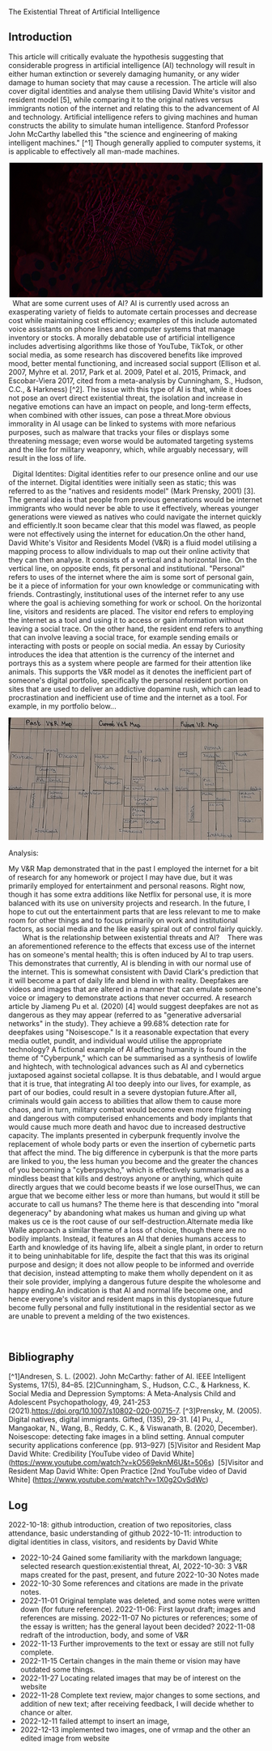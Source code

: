 The Existential Threat of Artificial Intelligence


## Introduction 

This article will critically evaluate the hypothesis suggesting that considerable progress in artificial intelligence (AI) technology will result in either human extinction or severely damaging humanity, or any wider damage to human society that may cause a recession. The article will also cover digital identities and analyse them utilising David White's visitor and resident model [5], while comparing it to the original natives versus immigrants notion of the internet and relating this to the advancement of AI and technology. Artificial intelligence refers to giving machines and human constructs the ability to simulate human intelligence. Stanford Professor John McCarthy labelled this "the science and engineering of making intelligent machines." [^1] Though generally applied to computer systems, it is applicable to effectively all man-made machines.

![edited image 2](https://github.com/2206080/CS220AU-DP-2022/blob/main/assets/Image%20edit%202.png)
 
What are some current uses of AI?
AI is currently used across an exasperating variety of fields to automate certain processes and decrease cost while maintaining cost efficiency; examples of this include automated voice assistants on phone lines and computer systems that manage inventory or stocks. A morally debatable use of artificial intelligence includes advertising algorithms like those of YouTube, TikTok, or other social media, as some research has discovered benefits like improved mood, better mental functioning, and increased social support (Ellison et al. 2007, Myhre et al. 2017, Park et al. 2009, Patel et al. 2015, Primack, and Escobar-Viera 2017, cited from a meta-analysis by Cunningham, S., Hudson, C.C., & Harkness) [^2]. The issue with this type of AI is that, while it does not pose an overt direct existential threat, the isolation and increase in negative emotions can have an impact on people, and long-term effects, when combined with other issues, can pose a threat.More obvious immorality in AI usage can be linked to systems with more nefarious purposes, such as malware that tracks your files or displays some threatening message; even worse would be automated targeting systems and the like for military weaponry, which, while arguably necessary, will result in the loss of life.

 
Digital Identites:
Digital identities refer to our presence online and our use of the internet. Digital identities were initially seen as static; this was referred to as the "natives and residents model" (Mark Prensky, 2001) [3]. The general idea is that people from previous generations would be internet immigrants who would never be able to use it effectively, whereas younger generations were viewed as natives who could navigate the internet quickly and efficiently.It soon became clear that this model was flawed, as people were not effectively using the internet for education.On the other hand, David White's Visitor and Residents Model (V&R) is a fluid model utilising a mapping process to allow individuals to map out their online activity that they can then analyse. It consists of a vertical and a horizontal line. On the vertical line, on opposite ends, fit personal and institutional. "Personal" refers to uses of the internet where the aim is some sort of personal gain, be it a piece of information for your own knowledge or communicating with friends. Contrastingly, institutional uses of the internet refer to any use where the goal is achieving something for work or school. On the horizontal line, visitors and residents are placed. The visitor end refers to employing the internet as a tool and using it to access or gain information without leaving a social trace. On the other hand, the resident end refers to anything that can involve leaving a social trace, for example sending emails or interacting with posts or people on social media. An essay by Curiosity introduces the idea that attention is the currency of the internet and portrays this as a system where people are farmed for their attention like animals. This supports the V&R model as it denotes the inefficient part of someone's digital portfolio, specifically the personal resident portion on sites that are used to deliver an addictive dopamine rush, which can lead to procrastination and inefficient use of time and the internet as a tool. For example, in my portfolio below...

![My V&R Map](https://github.com/2206080/CS220AU-DP-2022/blob/main/assets/img/vrmap.jpg)


Analysis:

My V&R Map demonstrated that in the past I employed the internet for a bit of research for any homework or project I may have due, but it was primarily employed for entertainment and personal reasons. Right now, though it has some extra additions like Netflix for personal use, it is more balanced with its use on university projects and research. In the future, I hope to cut out the entertainment parts that are less relevant to me to make room for other things and to focus primarily on work and institutional factors, as social media and the like easily spiral out of control fairly quickly.
 
 
  
What is the relationship between existential threats and AI?
  
There was an aforementioned reference to the effects that excess use of the internet has on someone's mental health; this is often induced by AI to trap users. This demonstrates that currently, AI is blending in with our normal use of the internet. This is somewhat consistent with David Clark's prediction that it will become a part of daily life and blend in with reality. Deepfakes are videos and images that are altered in a manner that can emulate someone's voice or imagery to demonstrate actions that never occurred. A research article by Jiameng Pu et al. (2020) [4] would suggest deepfakes are not as dangerous as they may appear (referred to as "generative adversarial networks" in the study). They achieve a 99.68% detection rate for deepfakes using "Noisescope." Is it a reasonable expectation that every media outlet, pundit, and individual would utilise the appropriate technology? A fictional example of AI affecting humanity is found in the theme of "Cyberpunk," which can be summarised as a synthesis of lowlife and hightech, with technological advances such as AI and cybernetics juxtaposed against societal collapse. It is thus debatable, and I would argue that it is true, that integrating AI too deeply into our lives, for example, as part of our bodies, could result in a severe dystopian future.After all, criminals would gain access to abilities that allow them to cause more chaos, and in turn, military combat would become even more frightening and dangerous with computerised enhancements and body implants that would cause much more death and havoc due to increased destructive capacity. The implants presented in cyberpunk frequently involve the replacement of whole body parts or even the insertion of cybernetic parts that affect the mind. The big difference in cyberpunk is that the more parts are linked to you, the less human you become and the greater the chances of you becoming a "cyberpsycho," which is effectively summarised as a mindless beast that kills and destroys anyone or anything, which quite directly argues that we could become beasts if we lose ourselThus, we can argue that we become either less or more than humans, but would it still be accurate to call us humans? The theme here is that descending into "moral degeneracy" by abandoning what makes us human and giving up what makes us ce is the root cause of our self-destruction.Alternate media like Walle approach a similar theme of a loss of choice, though there are no bodily implants. Instead, it features an AI that denies humans access to Earth and knowledge of its having life, albeit a single plant, in order to return it to being uninhabitable for life, despite the fact that this was its original purpose and design; it does not allow people to be informed and override that decision, instead attempting to make them wholly dependent on it as their sole provider, implying a dangerous future despite the wholesome and happy ending.An indication is that AI and normal life become one, and hence everyone's visitor and resident maps in this dystopianesque future become fully personal and fully institutional in the residential sector as we are unable to prevent a melding of the two existences.
  


     
## Bibliography

[^1]Andresen, S. L. (2002). John McCarthy: father of AI. IEEE Intelligent Systems, 17(5), 84–85.
[2]Cunningham, S., Hudson, C.C., & Harkness, K. Social Media and Depression Symptoms: A Meta-Analysis Child and Adolescent Psychopathology, 49, 241-253 (2021).https://doi.org/10.1007/s10802-020-00715-7.
[^3]Prensky, M. (2005). Digital natives, digital immigrants. Gifted, (135), 29-31.
[4] Pu, J., Mangaokar, N., Wang, B., Reddy, C. K., & Viswanath, B. (2020, December). Noisescope: detecting fake images in a blind setting. Annual computer security applications conference (pp. 913–927)
[5]Visitor and Resident Map David White: Credibility [YouTube video of David White] (https://www.youtube.com/watch?v=kO569eknM6U&t=506s) 
[5]Visitor and Resident Map David White: Open Practice [2nd YouTube video of David White] (https://www.youtube.com/watch?v=1X0g2OvSdWc)


## Log

2022-10-18: github introduction, creation of two repositories, class attendance, basic understanding of github
2022-10-11: introduction to digital identities in class, visitors, and residents by David White
- 2022-10-24 Gained some familiarity with the markdown language; selected research question:existential threat, AI,
2022-10-30: 3 V&R maps created for the past, present, and future
2022-10-30 Notes made
- 2022-10-30 Some references and citations are made in the private notes.
- 2022-11-01 Original template was deleted, and some notes were written down (for future reference).
2022-11-06: First layout draft; images and references are missing.
2022-11-07 No pictures or references; some of the essay is written; has the general layout been decided?
2022-11-08 redraft of the introduction, body, and some of V&R
- 2022-11-13 Further improvements to the text or essay are still not fully complete.
- 2022-11-15 Certain changes in the main theme or vision may have outdated some things.
- 2022-11-27 Locating related images that may be of interest on the website
- 2022-11-28 Complete text review, major changes to some sections, and addition of new text; after receiving feedback, I will decide whether to chance or alter.
- 2022-12-11 failed attempt to insert an image,
- 2022-12-13 implemented two images, one of vrmap and the other an edited image from website
<br>
